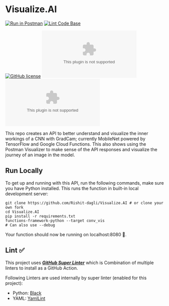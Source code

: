 # Visualize.AI

[![Run in Postman](https://run.pstmn.io/button.svg)](https://www.postman.com/rishitdagli/workspace/visualizing-an-ml-model/overview)
[![Lint Code Base](https://github.com/Rishit-dagli/Visualize.AI/actions/workflows/linter.yml/badge.svg)](https://github.com/Rishit-dagli/Visualize.AI/actions/workflows/linter.yml)

[![GitHub license](https://img.shields.io/badge/License-Apache%202.0-blue.svg)](LICENSE)
[![GitHub stars](https://img.shields.io/github/stars/Rishit-dagli/Visualize.AI?style=social)](https://github.com/Rishit-dagli/Visualize.AI/stargazers)
[![GitHub forks](https://img.shields.io/github/forks/Rishit-dagli/Visualize.AI?style=social)](https://github.com/Rishit-dagli/Visualize.AI/network/members)

This repo creates an API to better understand and visualize the inner workings 
of a CNN with GradCam; currently MobileNet powered by TensorFlow and Google 
Cloud Functions. This also shows using the Postman Visualizer to make sense of 
the API responses and visualize the journey of an image in the model.

## Run Locally

To get up and running with this API, run the following commands, make sure you 
have Python installed. This runs the function in built-in local development 
server:

```
git clone https://github.com/Rishit-dagli/Visualize.AI # or clone your own fork
cd Visualize.AI
pip install -r requirements.txt
functions-framework-python --target conv_vis
# Can also use --debug
```

Your function should now be running on localhost:8080 🚀.

## Lint ✅

This project uses [***GitHub Super Linter***](https://github.com/github/super-linter) which is Combination of multiple linters to install as a GitHub Action.

Following Linters are used internally by super linter (enabled for this project):
- Python: [Black](https://github.com/psf/black)
- YAML: [YamlLint](https://github.com/adrienverge/yamllint)
